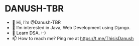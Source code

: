 # DANUSH-TBR

- 👋 Hi, I’m @Danush-TBR
- 👀 I’m interested in Java, Web Development using Django.
- 🙂 Learn DSA. :-)
- 📫 How to reach me? Ping me at https://t.me/ThisisDanush

<!---
Danush-TBR/Danush-TBR is a ✨ special ✨ repository because its `README.md` (this file) appears on your GitHub profile.
You can click the Preview link to take a look at your changes.
--->
